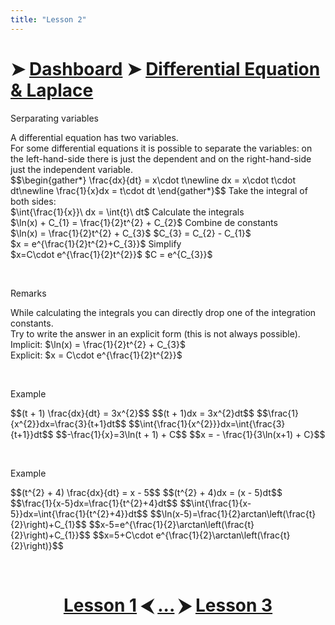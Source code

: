 ```yaml
---
title: "Lesson 2"
---
```


# ➤ [Dashboard]() ➤ [Differential Equation & Laplace](Differential%20Equation%20&%20Laplace/Differential%20Equation%20&%20Laplace.md)

<div class="note">
    <p class="note-head highlight-blue">Serparating variables</p>
    <p class="note-bg">
        A differential equation has <span class="blue bold">two</span> variables.<br>
        For some differential equations it is possible to separate the variables: on the <span class="blue bold">left-hand-side there</span> is just the <span class="blue bold">dependent</span> and on the <span class="blue bold">right-hand-side</span> just the <span class="blue bold">independent</span> variable.<br>
        $$\begin{gather*}
        \frac{dx}{dt} = x\cdot t\newline
        dx = x\cdot t\cdot dt\newline
        \frac{1}{x}dx =  t\cdot dt
        \end{gather*}$$
        Take the integral of both sides:<br>
        $\int{\frac{1}{x}}\ dx = \int{t}\ dt$ <span class="blue">Calculate the integrals</span><br>
        $\ln(x) + C_{1} = \frac{1}{2}t^{2} + C_{2}$ <span class="blue">Combine de constants</span><br>
        $\ln(x) = \frac{1}{2}t^{2} + C_{3}$ <span class="blue">$C_{3} = C_{2} - C_{1}$</span><br>
        $x = e^{\frac{1}{2}t^{2}+C_{3}}$ <span class="blue">Simplify</span><br>
        $x=C\cdot e^{\frac{1}{2}t^{2}}$ <span class="blue">$C = e^{C_{3}}$</span>
    </p>
</div>
<br>
<div class="note">
    <p class="note-head highlight-fushia">Remarks</p>
    <p class="note-bg">
        While calculating the integrals you can directly <span class="fushia bold">drop one of the integration constants</span>.<br>
        Try to write the answer in an explicit form (this is <span class="fushia bold">not always possible</span>).<br>
        Implicit: $\ln(x) = \frac{1}{2}t^{2} + C_{3}$<br>
        Explicit: $x = C\cdot e^{\frac{1}{2}t^{2}}$<br>
    </p>
</div>
<br>
<div class="note">
    <p class="note-head highlight-springgreen">Example</p>
    <p class="note-bg">
        $$(t + 1) \frac{dx}{dt} = 3x^{2}$$
        $$(t + 1)dx = 3x^{2}dt$$
        $$\frac{1}{x^{2}}dx=\frac{3}{t+1}dt$$
        $$\int{\frac{1}{x^{2}}}dx=\int{\frac{3}{t+1}}dt$$
        $$-\frac{1}{x}=3\ln(t + 1) + C$$
        $$x = - \frac{1}{3\ln(x+1) + C}$$
    </p>
</div>
<br>
<div class="note">
    <p class="note-head highlight-springgreen">Example</p>
    <p class="note-bg">
        $$(t^{2} + 4) \frac{dx}{dt} = x - 5$$
        $$(t^{2} + 4)dx = (x - 5)dt$$
        $$\frac{1}{x-5}dx=\frac{1}{t^{2}+4}dt$$
        $$\int{\frac{1}{x-5}}dx=\int{\frac{1}{t^{2}+4}}dt$$
        $$\ln(x-5)=\frac{1}{2}arctan\left(\frac{t}{2}\right)+C_{1}$$
        $$x-5=e^{\frac{1}{2}\arctan\left(\frac{t}{2}\right)+C_{1}}$$
        $$x=5+C\cdot e^{\frac{1}{2}\arctan\left(\frac{t}{2}\right)}$$
    </p>
</div>
<br>

# <center><a href="../Lesson-1">Lesson 1</a> ⮜ <a href="../Lesson-2">...</a> ⮞ <a href="../Lesson-3">Lesson 3</a></center>